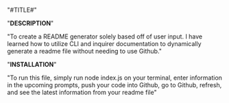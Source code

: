 "#TITLE#"


"**DESCRIPTION**"

"To create a README generator solely based off of user input. I have learned how to utilize CLI and inquirer documentation to dynamically generate a readme file without needing to use Github."

"**INSTALLATION**"

"To run this file, simply run node index.js on your terminal, enter information in the upcoming prompts, push your code into Github, go to Github, refresh, and see the latest information from your readme file"

